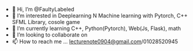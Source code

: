 - 👋 Hi, I’m @FaultyLabeled
- 👀 I’m interested in Deeplearning N Machine learning with Pytorch, C++ SFML Library, cosole game
- 🌱 I’m currently learning C++, Python(Pytorch), Web(Js, Flask), math
- 💞️ I’m looking to collaborate on 
- 📫 How to reach me ... lecturenote0904@gmail.com/01028520945

<!---
FaultyLabeled/FaultyLabeled is a ✨ special ✨ repository because its `README.md` (this file) appears on your GitHub profile.
You can click the Preview link to take a look at your changes.
--->
